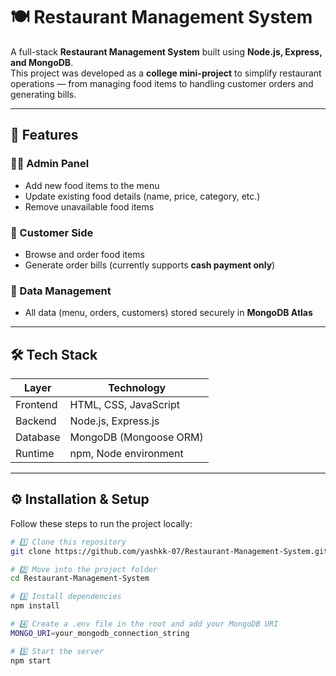 # 🍽️ Restaurant Management System

A full-stack **Restaurant Management System** built using **Node.js, Express, and MongoDB**.  
This project was developed as a **college mini-project** to simplify restaurant operations — from managing food items to handling customer orders and generating bills.

---

## 🚀 Features

### 👨‍💼 Admin Panel
- Add new food items to the menu  
- Update existing food details (name, price, category, etc.)  
- Remove unavailable food items  

### 🍔 Customer Side
- Browse and order food items  
- Generate order bills (currently supports **cash payment only**)  

### 💾 Data Management
- All data (menu, orders, customers) stored securely in **MongoDB Atlas**

---

## 🛠️ Tech Stack

| Layer | Technology |
|-------|-------------|
| Frontend | HTML, CSS, JavaScript |
| Backend | Node.js, Express.js |
| Database | MongoDB (Mongoose ORM) |
| Runtime | npm, Node environment |

---

## ⚙️ Installation & Setup

Follow these steps to run the project locally:

```bash
# 1️⃣ Clone this repository
git clone https://github.com/yashkk-07/Restaurant-Management-System.git

# 2️⃣ Move into the project folder
cd Restaurant-Management-System

# 3️⃣ Install dependencies
npm install

# 4️⃣ Create a .env file in the root and add your MongoDB URI
MONGO_URI=your_mongodb_connection_string

# 5️⃣ Start the server
npm start
